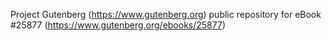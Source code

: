 Project Gutenberg (https://www.gutenberg.org) public repository for eBook #25877 (https://www.gutenberg.org/ebooks/25877)
